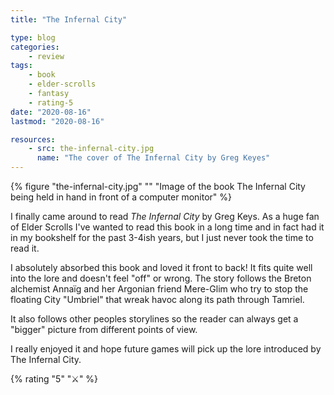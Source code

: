 ```yaml
---
title: "The Infernal City"

type: blog
categories:
    - review
tags:
    - book
    - elder-scrolls
    - fantasy
    - rating-5
date: "2020-08-16"
lastmod: "2020-08-16"

resources:
    - src: the-infernal-city.jpg
      name: "The cover of The Infernal City by Greg Keyes"
---
```

{% figure "the-infernal-city.jpg" "" "Image of the book The Infernal City being held in hand in front of a computer monitor" %}

I finally came around to read _The Infernal City_ by Greg Keys. As a huge fan of Elder Scrolls I've wanted to read this book in a long time and in fact had it in my bookshelf for the past 3-4ish years, but I just never took the time to read it.

I absolutely absorbed this book and loved it front to back! It fits quite well into the lore and doesn't feel "off" or wrong. The story follows the Breton alchemist Annaïg and her Argonian friend Mere-Glim who try to stop the floating City "Umbriel" that wreak havoc along its path through Tamriel.

It also follows other peoples storylines so the reader can always get a "bigger" picture from different points of view. 

I really enjoyed it and hope future games will pick up the lore introduced by The Infernal City.

{% rating "5" "⚔️" %}